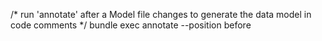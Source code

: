 /* run 'annotate' after a Model file changes to generate the data model in code comments */
bundle exec annotate --position before
